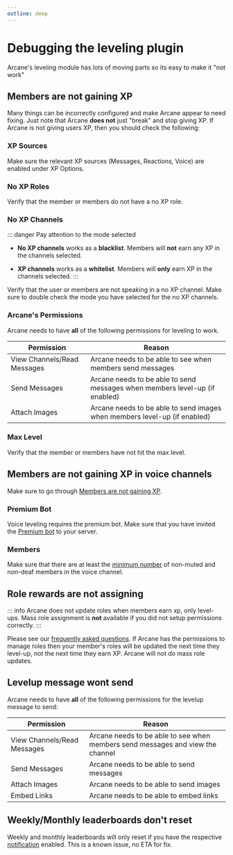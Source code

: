 ```yaml
---
outline: deep
---
```


# Debugging the leveling plugin
Arcane's leveling module has lots of moving parts so its easy to make it "not work"

## Members are not gaining XP

Many things can be incorrectly configured and make Arcane appear to need fixing. Just note that Arcane **does not** just "break" and stop giving XP. If Arcane is not giving users XP, then you should check the following:

### XP Sources

Make sure the relevant XP sources (Messages, Reactions, Voice) are enabled under XP Options.

### No XP Roles
Verify that the member or members do not have a no XP role.

### No XP Channels

::: danger Pay attention to the mode selected

- **No XP channels** works as a **blacklist**. Members will **not** earn any XP in the channels selected.

- **XP channels** works as a **whitelist**. Members will **only** earn XP in the channels selected.
:::

Verify that the user or members are not speaking in a no XP channel. Make sure to double check the mode you have selected for the no XP channels.

### Arcane's Permissions
Arcane needs to have **all** of the following permissions for leveling to work.

| **Permission** | **Reason** |
| - | - |
| View Channels/Read Messages | Arcane needs to be able to see when members send messages |
| Send Messages | Arcane needs to be able to send messages when members level-up (if enabled) |
| Attach Images | Arcane needs to be able to send images when members level-up (if enabled) |

### Max Level
Verify that the member or members have not hit the max level.

## Members are not gaining XP in voice channels

Make sure to go through [Members are not gaining XP](./debugging#members-are-not-gaining-xp).

### Premium Bot

Voice leveling requires the premium bot. Make sure that you have invited the [Premium bot](/premium#premium-bot) to your server.

### Members

Make sure that there are at least the [minimum number](./setup/xp-options#minimum-members) of non-muted and non-deaf members in the voice channel.


## Role rewards are not assigning

::: info
Arcane does not update roles when members earn xp, only level-ups. Mass role assignment is **not** available if you did not setup permissions correctly.
:::

Please see our [frequently asked questions](../../frequently-asked-questions#roles-aren-t-assigning). If Arcane has the permissions to manage roles then your member's roles will be updated the next time they level-up, not the next time they earn XP. Arcane will not do mass role updates.


## Levelup message wont send

Arcane needs to have **all** of the following permissions for the levelup message to send:

| **Permission** | **Reason** |
| - | - |
| View Channels/Read Messages | Arcane needs to be able to see when members send messages and view the channel |
| Send Messages | Arcane needs to be able to send messages |
| Attach Images | Arcane needs to be able to send images |
| Embed Links | Arcane needs to be able to embed links |


## Weekly/Monthly leaderboards don't reset

Weekly and monthly leaderboards will only reset if you have the respective [notification](./setup/highlights) enabled. This is a known issue, no ETA for fix.
